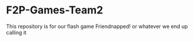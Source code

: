 F2P-Games-Team2
===============
This repository is for our flash game Friendnapped! or whatever we end up calling it

